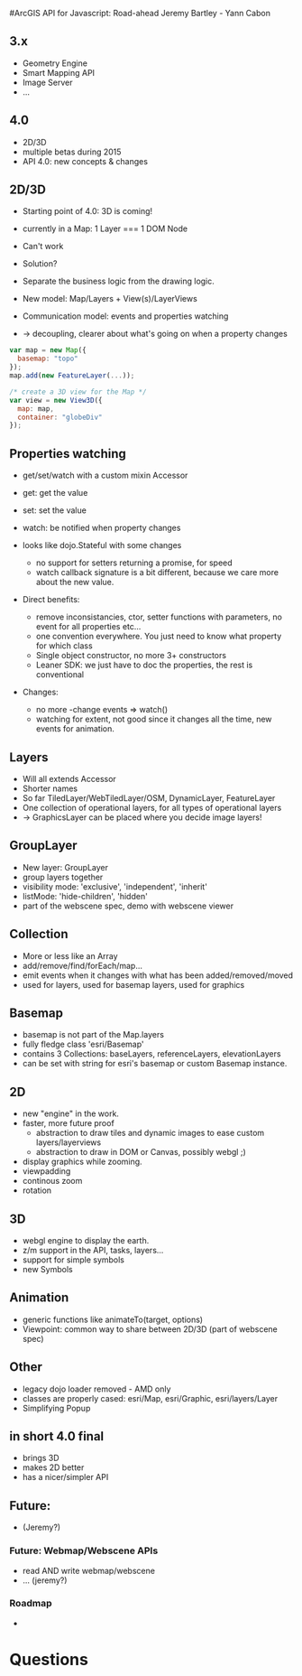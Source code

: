 <!-- .slide: data-background="firstslide.jpg" -->
#ArcGIS API for Javascript: Road-ahead
Jeremy Bartley - Yann Cabon



## 3.x
 - Geometry Engine
 - Smart Mapping API
 - Image Server
 - ...



## 4.0
 - 2D/3D
 - multiple betas during 2015
 - API 4.0: new concepts & changes



## 2D/3D
 - Starting point of 4.0: 3D is coming!
 - currently in a Map: 1 Layer === 1 DOM Node
 - Can't work
 - Solution?


 - Separate the business logic from the drawing logic.
 - New model: Map/Layers + View(s)/LayerViews
 - Communication model: events and properties watching
 - -> decoupling, clearer about what's going on when a property changes 


```javascript
var map = new Map({
  basemap: "topo"
});
map.add(new FeatureLayer(...));

/* create a 3D view for the Map */
var view = new View3D({
  map: map,
  container: "globeDiv"
});
```



## Properties watching
 - get/set/watch with a custom mixin Accessor
 - get: get the value
 - set: set the value
 - watch: be notified when property changes


 - looks like dojo.Stateful with some changes
   - no support for setters returning a promise, for speed
   - watch callback signature is a bit different, because we care more about the new value.


 - Direct benefits:
   - remove inconsistancies, ctor, setter functions with parameters, no event for all properties etc...
   - one convention everywhere. You just need to know what property for which class
   - Single object constructor, no more 3+ constructors
   - Leaner SDK: we just have to doc the properties, the rest is conventional
 - Changes:
   - no more <property>-change events => watch()
   - watching for extent, not good since it changes all the time, new events for animation. 



## Layers
 - Will all extends Accessor
 - Shorter names
 - So far TiledLayer/WebTiledLayer/OSM, DynamicLayer, FeatureLayer
 - One collection of operational layers, for all types of operational layers
 - -> GraphicsLayer can be placed where you decide image layers!



## GroupLayer
 - New layer: GroupLayer
 - group layers together
 - visibility mode: 'exclusive', 'independent', 'inherit'
 - listMode: 'hide-children', 'hidden'
 - part of the webscene spec, demo with webscene viewer



## Collection
 - More or less like an Array
 - add/remove/find/forEach/map...
 - emit events when it changes with what has been added/removed/moved
 - used for layers, used for basemap layers, used for graphics



## Basemap
 - basemap is not part of the Map.layers
 - fully fledge class 'esri/Basemap'
 - contains 3 Collections: baseLayers, referenceLayers, elevationLayers
 - can be set with string for esri's basemap or custom Basemap instance.



## 2D
 - new "engine" in the work.
 - faster, more future proof
   - abstraction to draw tiles and dynamic images to ease custom layers/layerviews
   - abstraction to draw in DOM or Canvas, possibly webgl ;)
 - display graphics while zooming.
 - viewpadding
 - continous zoom
 - rotation



## 3D
 - webgl engine to display the earth.
 - z/m support in the API, tasks, layers...
 - support for simple symbols
 - new Symbols



## Animation
 - generic functions like animateTo(target, options)
 - Viewpoint: common way to share between 2D/3D (part of webscene spec)



## Other
 - legacy dojo loader removed - AMD only
 - classes are properly cased: esri/Map, esri/Graphic, esri/layers/Layer
 - Simplifying Popup



## in short 4.0 final
 - brings 3D
 - makes 2D better
 - has a nicer/simpler API



## Future:
 - (Jeremy?)



### Future: Webmap/Webscene APIs
 - read AND write webmap/webscene
 - ... (jeremy?)



### Roadmap
 - 



# Questions